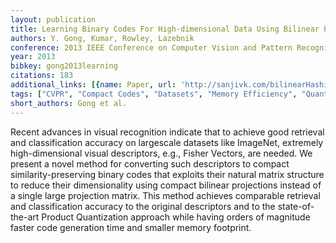 ```yaml
---
layout: publication
title: Learning Binary Codes For High-dimensional Data Using Bilinear Projections
authors: Y. Gong, Kumar, Rowley, Lazebnik
conference: 2013 IEEE Conference on Computer Vision and Pattern Recognition
year: 2013
bibkey: gong2013learning
citations: 183
additional_links: [{name: Paper, url: 'http://sanjivk.com/bilinearHashing_CVPR13.pdf'}]
tags: ["CVPR", "Compact Codes", "Datasets", "Memory Efficiency", "Quantization"]
short_authors: Gong et al.
---
```

Recent advances in visual recognition indicate that to
achieve good retrieval and classification accuracy on largescale
datasets like ImageNet, extremely high-dimensional
visual descriptors, e.g., Fisher Vectors, are needed. We
present a novel method for converting such descriptors to
compact similarity-preserving binary codes that exploits
their natural matrix structure to reduce their dimensionality
using compact bilinear projections instead of a single
large projection matrix. This method achieves comparable
retrieval and classification accuracy to the original descriptors
and to the state-of-the-art Product Quantization
approach while having orders of magnitude faster code generation
time and smaller memory footprint.
